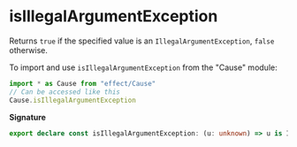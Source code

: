 # isIllegalArgumentException

Returns `true` if the specified value is an `IllegalArgumentException`, `false`
otherwise.

To import and use `isIllegalArgumentException` from the "Cause" module:

```ts
import * as Cause from "effect/Cause"
// Can be accessed like this
Cause.isIllegalArgumentException
```

**Signature**

```ts
export declare const isIllegalArgumentException: (u: unknown) => u is IllegalArgumentException
```
